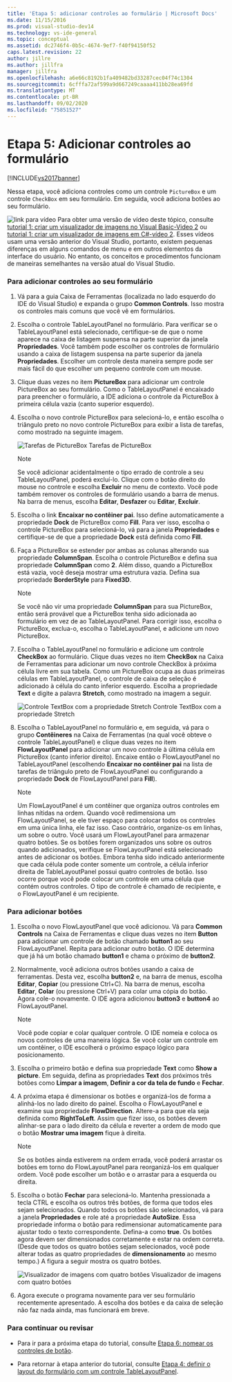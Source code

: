 ```yaml
---
title: 'Etapa 5: adicionar controles ao formulário | Microsoft Docs'
ms.date: 11/15/2016
ms.prod: visual-studio-dev14
ms.technology: vs-ide-general
ms.topic: conceptual
ms.assetid: dc2746f4-0b5c-4674-9ef7-f40f94150f52
caps.latest.revision: 22
author: jillre
ms.author: jillfra
manager: jillfra
ms.openlocfilehash: a6e66c8192b1fa409482bd33287cec04f74c1304
ms.sourcegitcommit: 6cfffa72af599a9d667249caaaa411bb28ea69fd
ms.translationtype: MT
ms.contentlocale: pt-BR
ms.lasthandoff: 09/02/2020
ms.locfileid: "75851527"
---
```

# <a name="step-5-add-controls-to-your-form"></a>Etapa 5: Adicionar controles ao formulário
[!INCLUDE[vs2017banner](../includes/vs2017banner.md)]

Nessa etapa, você adiciona controles como um controle `PictureBox` e um controle `CheckBox` em seu formulário. Em seguida, você adiciona botões ao seu formulário.

 ![link para vídeo](../data-tools/media/playvideo.gif "PlayVideo") Para obter uma versão de vídeo deste tópico, consulte [tutorial 1: criar um visualizador de imagens no Visual Basic-Video 2](https://msdn.microsoft.com/vbasic/gg315945.aspx) ou [tutorial 1: criar um visualizador de imagens em C#-vídeo 2](https://msdn.microsoft.com/vcsharp/gg278410.aspx). Esses vídeos usam uma versão anterior do Visual Studio, portanto, existem pequenas diferenças em alguns comandos de menu e em outros elementos da interface do usuário. No entanto, os conceitos e procedimentos funcionam de maneiras semelhantes na versão atual do Visual Studio.

### <a name="to-add-controls-to-your-form"></a>Para adicionar controles ao seu formulário

1. Vá para a guia Caixa de Ferramentas (localizada no lado esquerdo do IDE do Visual Studio) e expanda o grupo **Common Controls**. Isso mostra os controles mais comuns que você vê em formulários.

2. Escolha o controle TableLayoutPanel no formulário. Para verificar se o TableLayoutPanel está selecionado, certifique-se de que o nome aparece na caixa de listagem suspensa na parte superior da janela **Propriedades**. Você também pode escolher os controles de formulário usando a caixa de listagem suspensa na parte superior da janela **Propriedades**. Escolher um controle desta maneira sempre pode ser mais fácil do que escolher um pequeno controle com um mouse.

3. Clique duas vezes no item **PictureBox** para adicionar um controle PictureBox ao seu formulário. Como o TableLayoutPanel é encaixado para preencher o formulário, a IDE adiciona o controle da PictureBox à primeira célula vazia (canto superior esquerdo).

4. Escolha o novo controle PictureBox para selecioná-lo, e então escolha o triângulo preto no novo controle PictureBox para exibir a lista de tarefas, como mostrado na seguinte imagem.

     ![Tarefas de PictureBox](../ide/media/express-pictureboxtasks.png "Express_PictureBoxTasks") Tarefas de PictureBox

    > [!NOTE]
    > Se você adicionar acidentalmente o tipo errado de controle a seu TableLayoutPanel, poderá excluí-lo. Clique com o botão direito do mouse no controle e escolha **Excluir** no menu de contexto. Você pode também remover os controles de formulário usando a barra de menus. Na barra de menus, escolha **Editar**, **Desfazer** ou **Editar**, **Excluir**.

5. Escolha o link **Encaixar no contêiner pai**. Isso define automaticamente a propriedade **Dock** de PictureBox como **Fill**. Para ver isso, escolha o controle PictureBox para selecioná-lo, vá para a janela **Propriedades** e certifique-se de que a propriedade **Dock** está definida como **Fill**.

6. Faça a PictureBox se estender por ambas as colunas alterando sua propriedade **ColumnSpan**. Escolha o controle PictureBox e defina sua propriedade **ColumnSpan** como **2**. Além disso, quando a PictureBox está vazia, você deseja mostrar uma estrutura vazia. Defina sua propriedade **BorderStyle** para **Fixed3D**.

    > [!NOTE]
    > Se você não vir uma propriedade **ColumnSpan** para sua PictureBox, então será provável que a PictureBox tenha sido adicionada ao formulário em vez de ao TableLayoutPanel. Para corrigir isso, escolha o PictureBox, exclua-o, escolha o TableLayoutPanel, e adicione um novo PictureBox.

7. Escolha o TableLayoutPanel no formulário e adicione um controle **CheckBox** ao formulário. Clique duas vezes no item **CheckBox** na Caixa de Ferramentas para adicionar um novo controle CheckBox à próxima célula livre em sua tabela. Como um PictureBox ocupa as duas primeiras células em TableLayoutPanel, o controle de caixa de seleção é adicionado à célula do canto inferior esquerdo. Escolha a propriedade **Text** e digite a palavra **Stretch**, como mostrado na imagem a seguir.

     ![Controle TextBox com a propriedade Stretch](../ide/media/express-pictureviewercheckbox.png "Express_PictureViewerCheckbox") Controle TextBox com a propriedade Stretch

8. Escolha o TableLayoutPanel no formulário e, em seguida, vá para o grupo **Contêineres** na Caixa de Ferramentas (na qual você obteve o controle TableLayoutPanel) e clique duas vezes no item **FlowLayoutPanel** para adicionar um novo controle à última célula em PictureBox (canto inferior direito). Encaixe então o FlowLayoutPanel no TableLayoutPanel (escolhendo **Encaixar no contêiner pai** na lista de tarefas de triângulo preto de FlowLayoutPanel ou configurando a propriedade **Dock** de FlowLayoutPanel para **Fill**).

    > [!NOTE]
    > Um FlowLayoutPanel é um contêiner que organiza outros controles em linhas nítidas na ordem. Quando você redimensiona um FlowLayoutPanel, se ele tiver espaço para colocar todos os controles em uma única linha, ele faz isso. Caso contrário, organize-os em linhas, um sobre o outro. Você usará um FlowLayoutPanel para armazenar quatro botões. Se os botões forem organizados uns sobre os outros quando adicionados, verifique se FlowLayoutPanel está selecionado antes de adicionar os botões. Embora tenha sido indicado anteriormente que cada célula pode conter somente um controle, a célula inferior direita de TableLayoutPanel possui quatro controles de botão. Isso ocorre porque você pode colocar um controle em uma célula que contém outros controles. O tipo de controle é chamado de recipiente, e o FlowLayoutPanel é um recipiente.

### <a name="to-add-buttons"></a>Para adicionar botões

1. Escolha o novo FlowLayoutPanel que você adicionou. Vá para **Common Controls** na Caixa de Ferramentas e clique duas vezes no item **Button** para adicionar um controle de botão chamado **button1** ao seu FlowLayoutPanel. Repita para adicionar outro botão. O IDE determina que já há um botão chamado **button1** e chama o próximo de **button2**.

2. Normalmente, você adiciona outros botões usando a caixa de ferramentas. Desta vez, escolha **button2** e, na barra de menus, escolha **Editar**, **Copiar** (ou pressione Ctrl+C). Na barra de menus, escolha **Editar**, **Colar** (ou pressione Ctrl+V) para colar uma cópia do botão. Agora cole-o novamente. O IDE agora adicionou **button3** e **button4** ao FlowLayoutPanel.

    > [!NOTE]
    > Você pode copiar e colar qualquer controle. O IDE nomeia e coloca os novos controles de uma maneira lógica. Se você colar um controle em um contêiner, o IDE escolherá o próximo espaço lógico para posicionamento.

3. Escolha o primeiro botão e defina sua propriedade **Text** como **Show a picture**. Em seguida, defina as propriedades **Text** dos próximos três botões como **Limpar a imagem**, **Definir a cor da tela de fundo** e **Fechar**.

4. A próxima etapa é dimensionar os botões e organizá-los de forma a alinhá-los no lado direito do painel. Escolha o FlowLayoutPanel e examine sua propriedade **FlowDirection**. Altere-a para que ela seja definida como **RightToLeft**. Assim que fizer isso, os botões devem alinhar-se para o lado direito da célula e reverter a ordem de modo que o botão **Mostrar uma imagem** fique à direita.

    > [!NOTE]
    > Se os botões ainda estiverem na ordem errada, você poderá arrastar os botões em torno do FlowLayoutPanel para reorganizá-los em qualquer ordem. Você pode escolher um botão e o arrastar para a esquerda ou direita.

5. Escolha o botão **Fechar** para selecioná-lo. Mantenha pressionada a tecla CTRL e escolha os outros três botões, de forma que todos eles sejam selecionados. Quando todos os botões são selecionados, vá para a janela **Propriedades** e role até a propriedade **AutoSize**. Essa propriedade informa o botão para redimensionar automaticamente para ajustar todo o texto correspondente. Defina-a como **true**. Os botões agora devem ser dimensionados corretamente e estar na ordem correta. (Desde que todos os quatro botões sejam selecionados, você pode alterar todas as quatro propriedades de **dimensionamento** ao mesmo tempo.) A figura a seguir mostra os quatro botões.

     ![Visualizador de imagens com quatro botões](../ide/media/express-autosize.png "Express_AutoSize") Visualizador de imagens com quatro botões

6. Agora execute o programa novamente para ver seu formulário recentemente apresentado. A escolha dos botões e da caixa de seleção não faz nada ainda, mas funcionará em breve.

### <a name="to-continue-or-review"></a>Para continuar ou revisar

- Para ir para a próxima etapa do tutorial, consulte [Etapa 6: nomear os controles de botão](../ide/step-6-name-your-button-controls.md).

- Para retornar à etapa anterior do tutorial, consulte [Etapa 4: definir o layout do formulário com um controle TableLayoutPanel](../ide/step-4-lay-out-your-form-with-a-tablelayoutpanel-control.md).

